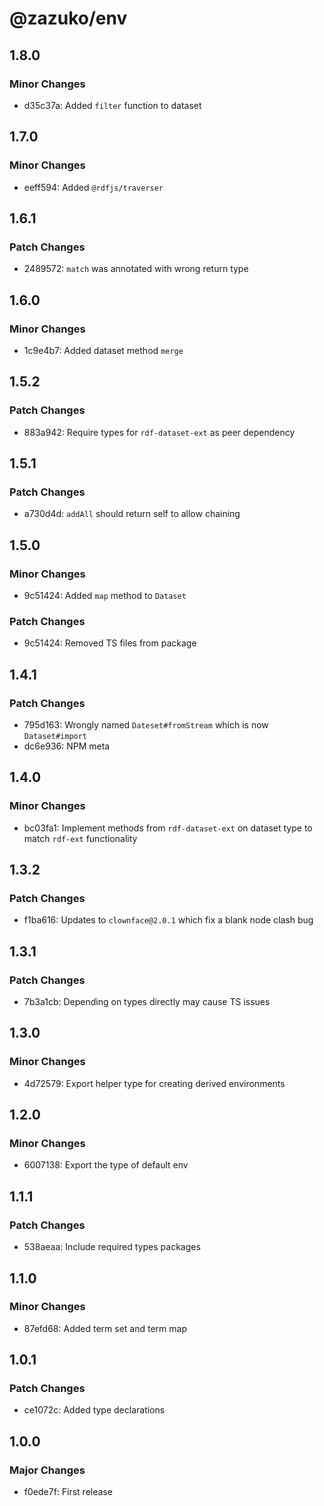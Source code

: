 # @zazuko/env

## 1.8.0

### Minor Changes

- d35c37a: Added `filter` function to dataset

## 1.7.0

### Minor Changes

- eeff594: Added `@rdfjs/traverser`

## 1.6.1

### Patch Changes

- 2489572: `match` was annotated with wrong return type

## 1.6.0

### Minor Changes

- 1c9e4b7: Added dataset method `merge`

## 1.5.2

### Patch Changes

- 883a942: Require types for `rdf-dataset-ext` as peer dependency

## 1.5.1

### Patch Changes

- a730d4d: `addAll` should return self to allow chaining

## 1.5.0

### Minor Changes

- 9c51424: Added `map` method to `Dataset`

### Patch Changes

- 9c51424: Removed TS files from package

## 1.4.1

### Patch Changes

- 795d163: Wrongly named `Dateset#fromStream` which is now `Dataset#import`
- dc6e936: NPM meta

## 1.4.0

### Minor Changes

- bc03fa1: Implement methods from `rdf-dataset-ext` on dataset type to match `rdf-ext` functionality

## 1.3.2

### Patch Changes

- f1ba616: Updates to `clownface@2.0.1` which fix a blank node clash bug

## 1.3.1

### Patch Changes

- 7b3a1cb: Depending on types directly may cause TS issues

## 1.3.0

### Minor Changes

- 4d72579: Export helper type for creating derived environments

## 1.2.0

### Minor Changes

- 6007138: Export the type of default env

## 1.1.1

### Patch Changes

- 538aeaa: Include required types packages

## 1.1.0

### Minor Changes

- 87efd68: Added term set and term map

## 1.0.1

### Patch Changes

- ce1072c: Added type declarations

## 1.0.0

### Major Changes

- f0ede7f: First release
